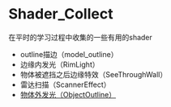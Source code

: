 # Shader_Collect
在平时的学习过程中收集的一些有用的shader

- outline描边（model_outline）
- 边缘内发光（RimLight）
- 物体被遮挡之后边缘特效（SeeThroughWall）
- 雷达扫描（ScannerEffect）
- [物体外发光（ObjectOutline）](https://willweissman.wordpress.com/tutorials/shaders/unity-shaderlab-object-outlines/)
